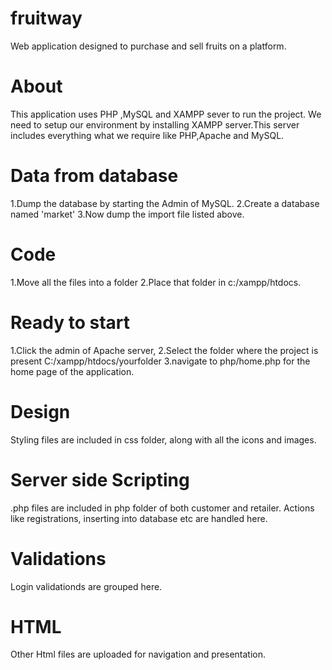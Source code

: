 # fruitway
Web application designed to purchase and sell fruits on a platform.
# About
This application uses PHP ,MySQL and XAMPP sever to run the project.
We need to setup our environment by installing XAMPP server.This server includes everything what we require like PHP,Apache and MySQL.
# Data from database
1.Dump the database by starting the Admin of MySQL.
2.Create a database named 'market'
3.Now dump the import file listed above.
# Code
1.Move all the files into a folder
2.Place that folder in c:/xampp/htdocs.
# Ready to start
1.Click the admin of Apache server,
2.Select the folder where the project is present C:/xampp/htdocs/yourfolder
3.navigate to php/home.php for the home page of the application.
# Design
Styling files are included in css folder, along with all the icons and images.
# Server side Scripting
.php files are included in php folder of both customer and retailer. Actions like registrations, inserting into database etc are handled here.
# Validations
Login validationds are grouped here.
# HTML
Other Html files are uploaded for navigation and presentation.
